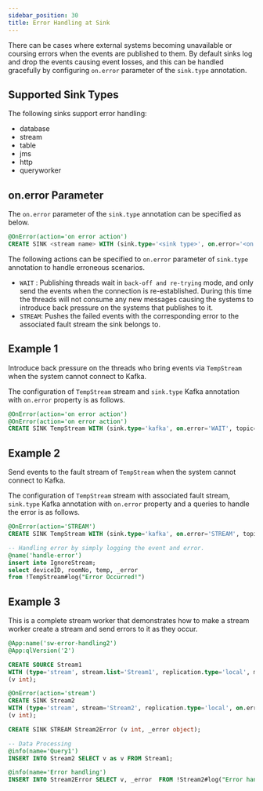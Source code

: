 ```yaml
---
sidebar_position: 30
title: Error Handling at Sink
---
```


There can be cases where external systems becoming unavailable or coursing errors when the events are published to them. By default sinks log and drop the events causing event losses, and this can be handled gracefully by configuring `on.error` parameter of the `sink.type` annotation.

## Supported Sink Types

The following sinks support error handling:

- database
- stream
- table
- jms
- http
- queryworker

## on.error Parameter

The `on.error` parameter of the `sink.type` annotation can be specified as below.

```sql
@OnError(action='on error action')
CREATE SINK <stream name> WITH (sink.type='<sink type>', on.error='<on error action>', <key>='<value>', ...) (<attribute name> <attribute type>, <attribute name> <attribute type>, ... );
```  

The following actions can be specified to `on.error` parameter of `sink.type` annotation to handle erroneous scenarios.

- `WAIT` : Publishing threads wait in `back-off and re-trying` mode, and only send the events when the connection is re-established. During this time the threads will not consume any new messages causing the systems to introduce back pressure on the systems that publishes to it.
- `STREAM`: Pushes the failed events with the corresponding error to the associated fault stream the sink belongs to.

## Example 1

Introduce back pressure on the threads who bring events via `TempStream` when the system cannot connect to Kafka.

The configuration of `TempStream` stream and `sink.type` Kafka annotation with `on.error` property is as follows.

```sql
@OnError(action='on error action')
@OnError(action='on error action')
CREATE SINK TempStream WITH (sink.type='kafka', on.error='WAIT', topic='{{roomNo}}', bootstrap.servers='localhost:9092', map.type='json') (deviceID long, roomNo int, temp double);
```

## Example 2

Send events to the fault stream of `TempStream` when the system cannot connect to Kafka.

The configuration of `TempStream` stream with associated fault stream, `sink.type` Kafka annotation with `on.error` property and a queries to handle the error is as follows.

```sql
@OnError(action='STREAM')
CREATE SINK TempStream WITH (sink.type='kafka', on.error='STREAM', topic='{{roomNo}}', bootstrap.servers='localhost:9092', map.type='text') (deviceID long, roomNo int, temp double);

-- Handling error by simply logging the event and error.
@name('handle-error')
insert into IgnoreStream;
select deviceID, roomNo, temp, _error
from !TempStream#log("Error Occurred!")
```

## Example 3

This is a complete stream worker that demonstrates how to make a stream worker create a stream and send errors to it as they occur.

```sql
@App:name('sw-error-handling2')
@App:qlVersion('2')

CREATE SOURCE Stream1
WITH (type='stream', stream.list='Stream1', replication.type='local', map.type='json')
(v int);

@OnError(action='stream')
CREATE SINK Stream2
WITH (type='stream', stream='Stream2', replication.type='local', on.error='stream', map.type='json')
(v int);

CREATE SINK STREAM Stream2Error (v int, _error object);

-- Data Processing
@info(name='Query1')
INSERT INTO Stream2 SELECT v as v FROM Stream1;

@info(name='Error handling')
INSERT INTO Stream2Error SELECT v, _error  FROM !Stream2#log("Error handling");
```
